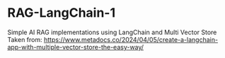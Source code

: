 # RAG-LangChain-1
Simple AI RAG implementations using LangChain and Multi Vector Store
Taken from: https://www.metadocs.co/2024/04/05/create-a-langchain-app-with-multiple-vector-store-the-easy-way/
